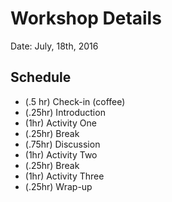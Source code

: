 # Workshop Details
Date: July, 18th, 2016

## Schedule

- (.5 hr) Check-in (coffee)
- (.25hr) Introduction
- (1hr) Activity One
- (.25hr) Break
- (.75hr) Discussion
- (1hr) Activity Two
- (.25hr) Break
- (1hr) Activity Three
- (.25hr) Wrap-up
